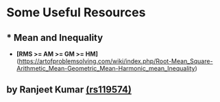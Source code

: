 # Some Useful Resources
## * Mean and Inequality
* **[RMS >= AM >= GM >= HM]**(https://artofproblemsolving.com/wiki/index.php/Root-Mean_Square-Arithmetic_Mean-Geometric_Mean-Harmonic_mean_Inequality)



## by Ranjeet Kumar [(rs119574)](https://www.google.co.in/search?q=rs119574)

